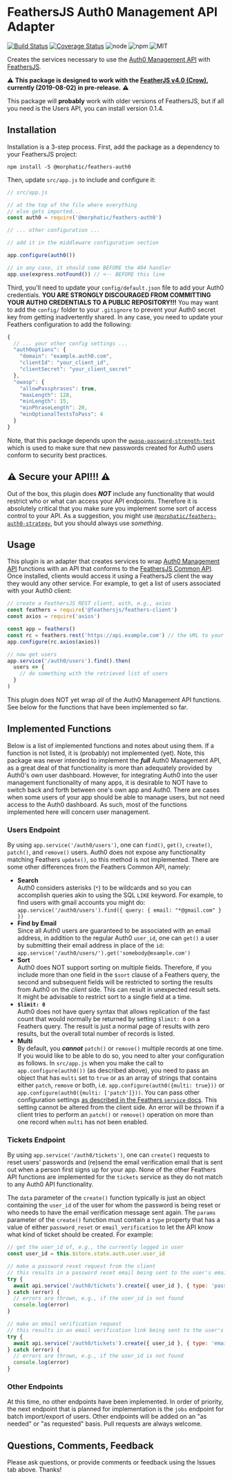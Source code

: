 # FeathersJS Auth0 Management API Adapter

[![Build Status](https://travis-ci.org/morphatic/feathers-auth0.svg?branch=master)](https://travis-ci.org/morphatic/feathers-auth0)
[![Coverage Status](https://coveralls.io/repos/github/morphatic/feathers-auth0/badge.svg?branch=master)](https://coveralls.io/github/morphatic/feathers-auth0?branch=master)
![node](https://img.shields.io/node/v/@morphatic/feathers-auth0.svg)
![npm](https://img.shields.io/npm/v/@morphatic/feathers-auth0.svg)
![MIT](https://img.shields.io/npm/l/@morphatic/feathers-auth0.svg)

Creates the services necessary to use the [Auth0 Management API](https://auth0.com/docs/api/management/v2) with [FeathersJS](https://feathersjs.com).

:warning: **This package is designed to work with the [FeatherJS v4.0 (Crow)](https://crow.docs.feathersjs.com/), currently (2019-08-02) in pre-release.** :warning:

This package will **probably** work with older versions of FeathersJS, but if all you need is the Users API, you can install version 0.1.4.

## Installation

Installation is a 3-step process. First, add the package as a dependency to your FeathersJS project:

```shell
npm install -S @morphatic/feathers-auth0
```

Then, update `src/app.js` to include and configure it:

```js
// src/app.js

// at the top of the file where everything
// else gets imported...
const auth0 = require('@morphatic/feathers-auth0')

// ... other configuration ...

// add it in the middleware configuration section

app.configure(auth0())

// in any case, it should come BEFORE the 404 handler
app.use(express.notFound()) // <-- BEFORE this line
```

Third, you'll need to update your `config/default.json` file to add your Auth0 credentials. **YOU ARE STRONGLY DISCOURAGED FROM COMMITTING YOUR AUTH0 CREDENTIALS TO A PUBLIC REPOSITORY!!!** You may want to add the `config/` folder to your `.gitignore` to prevent your Auth0 secret key from getting inadvertently shared. In any case, you need to update your Feathers configuration to add the following:

```js
{
  // ... your other config settings ...
  "auth0options": {
    "domain": "example.auth0.com",
    "clientId": "your_client_id",
    "clientSecret": "your_client_secret"
  },
  "owasp": {
    "allowPassphrases": true,
    "maxLength": 128,
    "minLength": 15,
    "minPhraseLength": 20,
    "minOptionalTestsToPass": 4
  }
}
```

Note, that this package depends upon the [`owasp-password-strength-test`](https://www.npmjs.com/package/owasp-password-strength-test) which is used to make sure that new passwords created for Auth0 users conform to security best practices.

## :warning: Secure your API!!! :warning:

Out of the box, this plugin does **_NOT_** include any functionality that would restrict who or what can access your API endpoints. Therefore it is absolutely critical that you make sure you implement some sort of access control to your API. As a suggestion, you might use [`@morphatic/feathers-auth0-strategy`](https://www.npmjs.com/package/@morphatic/feathers-auth0-strategy), but you should always use _something_.

## Usage

This plugin is an adapter that creates services to wrap [Auth0 Management API](https://auth0.com/docs/api/management/v2) functions with an API that conforms to the [FeathersJS Common API](https://crow.docs.feathersjs.com/api/databases/common.html). Once installed, clients would access it using a FeathersJS client the way they would any other service. For example, to get a list of users associated with your Auth0 client:

```js
// create a FeathersJS REST client, with, e.g., axios
const feathers = require('@feathersjs/feathers-client')
const axios = require('axios')

const app = feathers()
const rc = feathers.rest('https://api.example.com') // the URL to your feathers API server
app.configure(rc.axios(axios))

// now get users
app.service('/auth0/users').find().then(
  users => {
    // do something with the retrieved list of users
  }
)
```

This plugin does NOT yet wrap _all_ of the Auth0 Management API functions. See below for the functions that have been implemented so far.

## Implemented Functions

Below is a list of implemented functions and notes about using them. If a function is not listed, it is (probably) not implemented (yet). Note, this package was never intended to implement the **_full_** Auth0 Management API, as a great deal of that functionality is more than adequately provided by Auth0's own user dashboard. However, for integrating Auth0 into the user management functionality of many apps, it is desirable to NOT have to switch back and forth between one's own app and Auth0. There are cases when some users of your app should be able to manage users, but not need access to the Auth0 dashboard. As such, most of the functions implemented here will concern user management.

### Users Endpoint

By using `app.service('/auth0/users')`, one can `find()`, `get()`, `create()`, `patch()`, and `remove()` users. Auth0 does not expose any functionality matching Feathers `update()`, so this method is not implemented. There are some other differences from the Feathers Common API, namely:

* **Search**<br>Auth0 considers asterisks (`*`) to be wildcards and so you can accomplish queries akin to using the SQL `LIKE` keyword. For example, to find users with gmail accounts you might do:<br>`app.service('/auth0/users').find({ query: { email: "*@gmail.com" } })`
* **Find by Email**<br>Since all Auth0 users are guaranteed to be associated with an email address, in addition to the regular Auth0 `user_id`, one can `get()` a user by submitting their email address in place of the `id`:<br>`app.service('/auth0/users/').get('somebody@example.com')`
* **Sort**<br>Auth0 does NOT support sorting on multiple fields. Therefore, if you include more than one field in the `$sort` clause of a Feathers query, the second and subsequent fields will be restricted to sorting the results from Auth0 on the _client_ side. This can result in unexpected result sets. It might be advisable to restrict sort to a single field at a time.
* **`$limit: 0`**<br>Auth0 does not have query syntax that allows replication of the fast count that would normally be returned by setting `$limit: 0` on a Feathers query. The result is just a normal page of results with zero results, but the overall total number of records is listed.
* **Multi**<br>By default, you **_cannot_** `patch()` or `remove()` multiple records at one time. If you would like to be able to do so, you need to alter your configuration as follows. In `src/app.js` when you make the call to `app.configure(auth0())` (as described above), you need to pass an object that has `multi` set to `true` or as an array of strings that contains either `patch`, `remove` or both, i.e. `app.configure(auth0({multi: true}))` or `app.configure(auth0({multi: ['patch']}))`. You can pass other configuration settings [as described in the Feathers `service` docs](https://crow.docs.feathersjs.com/api/databases/common.html). This setting cannot be altered from the client side. An error will be thrown if a client tries to perform an `patch()` or `remove()` operation on more than one record when `multi` has not been enabled.

### Tickets Endpoint

By using `app.service('/auth0/tickets')`, one can `create()` requests to reset users' passwords and (re)send the email verification email that is sent out when a person first signs up for your app. None of the other Feathers API functions are implemented for the `tickets` service as they do not match to any Auth0 API functionality.

The `data` parameter of the `create()` function typically is just an object containing the `user_id` of the user for whom the password is being reset or who needs to have the email verification message sent again. The `params` parameter of the `create()` function must contain a `type` property that has a value of either `password_reset` or `email_verification` to let the API know what kind of ticket should be created. For example:

```js
// get the user_id of, e.g., the currently logged in user
const user_id = this.$store.state.auth.user.user_id

// make a password reset request from the client
// this results in a password reset email being sent to the user's email address
try {
  await api.service('/auth0/tickets').create({ user_id }, { type: 'password_reset' })
} catch (error) {
  // errors are thrown, e.g., if the user_id is not found
  console.log(error)
}

// make an email verification request
// this results in an email verification link being sent to the user's email address
try {
  await api.service('/auth0/tickets').create({ user_id }, { type: 'email_verification' })
} catch (error) {
  // errors are thrown, e.g., if the user_id is not found
  console.log(error)
}
```

### Other Endpoints

At this time, no other endpoints have been implemented. In order of priority, the next endpoint that is planned for implementation is the `jobs` endpoint for batch import/export of users. Other endpoints will be added on an "as needed" or "as requested" basis. Pull requests are always welcome.

## Questions, Comments, Feedback

Please ask questions, or provide comments or feedback using the Issues tab above. Thanks!
